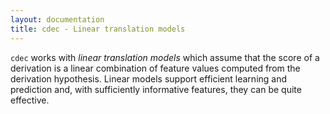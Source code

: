 ```yaml
---
layout: documentation
title: cdec - Linear translation models
---
```

`cdec` works with *linear translation models* which assume that the score of a derivation is a linear combination of feature values computed from the derivation hypothesis. Linear models support efficient learning and prediction and, with sufficiently informative features, they can be quite effective.

